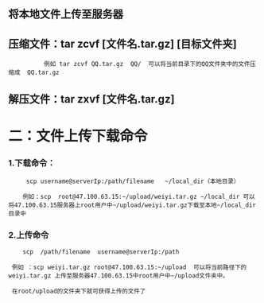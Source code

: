 
## 将本地文件上传至服务器




## 压缩文件：tar zcvf  [文件名.tar.gz]  [目标文件夹] 

              例如 tar zcvf QQ.tar.gz  QQ/  可以将当前目录下的QQ文件夹中的文件压缩成  QQ.tar.gz

## 解压文件：tar zxvf [文件名.tar.gz]



# 二：文件上传下载命令

### 1.下载命令：

         scp username@serverIp:/path/filename   ~/local_dir（本地目录）

        例如：scp  root@47.100.63.15:~/upload/weiyi.tar.gz ~/local_dir 可以将47.100.63.15服务器上root用户中~/upload/weiyi.tar.gz下载至本地~/local_dir目录中




### 2.上传命令

        scp  /path/filename  username@serverIp:/path

     例如 ：scp weiyi.tar.gz root@47.100.63.15:~/upload  可以将当前路径下的weiyi.tar.gz 上传至服务器47.100.63.15中root用户中~/upload文件夹中。

     在root/upload的文件夹下就可获得上传的文件了
